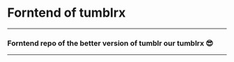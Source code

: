 # Forntend of tumblrx

---

### Forntend repo of the better version of tumblr our tumblrx :sunglasses:

---

